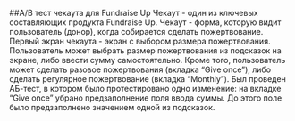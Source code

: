##A/B тест чекаута для Fundraise Up
Чекаут - один из ключевых составляющих продукта Fundraise Up. Чекаут - форма, которую видит пользователь (донор), когда собирается сделать пожертвование. Первый экран чекаута - экран с выбором размера пожертвования. 
Пользователь может выбрать размер пожертвования из подсказок на экране, либо ввести сумму самостоятельно. Кроме того, пользователь может сделать разовое пожертвования (вкладка “Give once”), либо сделать регулярное пожертвование (вкладка “Monthly”).
Был проведен АБ-тест, в котором было протестировано одно изменение: на вкладке “Give once” убрано предзаполнение поля ввода суммы. До этого поле было предзаполнено значением одной из подсказок.



